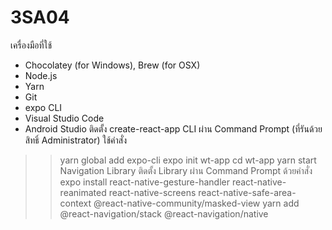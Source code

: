 # 3SA04
เครื่องมือที่ใช้
-	Chocolatey (for Windows), Brew (for OSX)
-	Node.js
-	Yarn
-	Git
-	expo CLI
-	Visual Studio Code
-	Android Studio
ติดตั้ง create-react-app CLI ผ่าน Command Prompt (ที่รันด้วยสิทธิ์ Administrator)
ใช้คำสั่ง 
>>yarn global add expo-cli
>> expo init wt-app
>> cd wt-app
>> yarn start
 Navigation Library ติดตั้ง Library ผ่าน Command Prompt ด้วยคำสั่ง
>>expo install react-native-gesture-handler react-native-reanimated react-native-screens react-native-safe-area-context @react-native-community/masked-view
>>yarn add @react-navigation/stack @react-navigation/native
